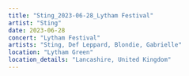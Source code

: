 ```yaml
---
title: "Sting_2023-06-28_Lytham Festival"
artist: "Sting"
date: 2023-06-28
concert: "Lytham Festival"
artists: "Sting, Def Leppard, Blondie, Gabrielle"
location: "Lytham Green"
location_details: "Lancashire, United Kingdom"
---
```

